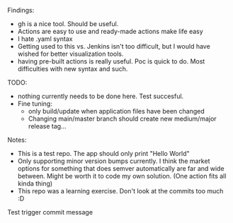 Findings:
- gh is a nice tool. Should be useful.
- Actions are easy to use and ready-made actions make life easy
- I hate .yaml syntax
- Getting used to this vs. Jenkins isn't too difficult, but I would have wished for better visualization tools.
- having pre-built actions is really useful. Poc is quick to do. Most difficulties with new syntax and such. 

TODO:
- nothing currently needs to be done here. Test succesful.
- Fine tuning:
  - only build/update when application files have been changed
  - Changing main/master branch should create new medium/major release tag...

Notes:
- This is a test repo. The app should only print "Hello World"
- Only supporting minor version bumps currently. I think the market options for something that does semver automatically are far and wide between. Might be worth it to code my own solution. (One action fits all kinda thing)
- This repo was a learning exercise. Don't look at the commits too much :D

Test trigger commit message